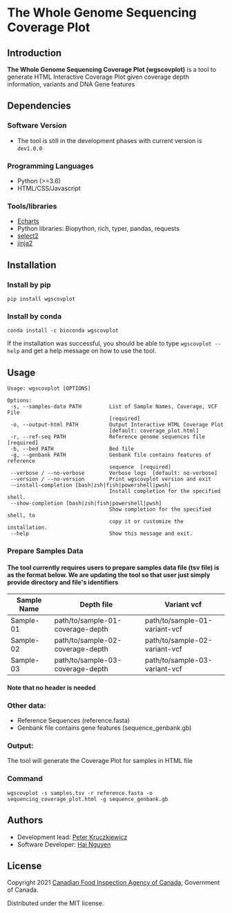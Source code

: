 # The Whole Genome Sequencing Coverage Plot

## Introduction

**The Whole Genome Sequencing Coverage Plot (wgscovplot)** is a tool to generate HTML Interactive Coverage Plot given coverage depth information, variants and DNA Gene features

## Dependencies

### Software Version

- The tool is still in the development phases with current version is ```dev1.0.0```

### Programming Languages

- Python (>=3.6)
- HTML/CSS/Javascript

### Tools/libraries

- [Echarts]
- Python libraries: Biopython, rich, typer, pandas, requests
- [select2]
- [jinja2]

## Installation

### Install by pip

```
pip install wgscovplot
```

### Install by conda

```
conda install -c bioconda wgscovplot
```

If the installation was successful, you should be able to type `wgscovplot --help` and get a help message on how to use the tool.


## Usage

```
Usage: wgscovplot [OPTIONS]

Options:
 -s, --samples-data PATH         List of Sample Names, Coverage, VCF File
                                 [required]
 -o, --output-html PATH          Output Interactive HTML Coverage Plot
                                 [default: coverage_plot.html]
 -r, --ref-seq PATH              Reference genome sequences file  [required]
 -b, --bed PATH                  Bed file
 -g, --genbank PATH              Genbank file contains features of reference
                                 sequence  [required]
 --verbose / --no-verbose        Verbose logs  [default: no-verbose]
 --version / --no-version        Print wgscovplot version and exit
 --install-completion [bash|zsh|fish|powershell|pwsh]
                                 Install completion for the specified shell.
 --show-completion [bash|zsh|fish|powershell|pwsh]
                                 Show completion for the specified shell, to
                                 copy it or customize the installation.
 --help                          Show this message and exit.
```

### Prepare Samples Data

#### The tool currently requires users to prepare samples data file (tsv file) is as the format below. We are updating the tool so that user just simply provide directory and file's identifiers

| Sample Name | Depth file                              | Variant vcf  
|-------------|-----------------------------------------|-------------------------------|
| Sample-01	  | path/to/sample-01-coverage-depth        | path/to/sample-01-variant-vcf | 
| Sample-02	  | path/to/sample-02-coverage-depth        | path/to/sample-02-variant-vcf | 
| Sample-03	  | path/to/sample-03-coverage-depth        | path/to/sample-03-variant-vcf |

#### Note that no header is needed

### Other data:

- Reference Sequences (reference.fasta)
- Genbank file contains gene features (sequence_genbank.gb)

### Output:

The tool will generate the Coverage Plot for samples in HTML file

### Command

```
wgscovplot -s samples.tsv -r reference.fasta -o sequencing_coverage_plot.html -g sequence_genbank.gb
```

## Authors

* Development lead: [Peter Kruczkiewicz]
* Software Developer: [Hai Nguyen]

## License

Copyright 2021 [Canadian Food Inspection Agency of Canada], Government of Canada.

Distributed under the MIT license.

<!-- TODO nf-core: Add bibliography of tools and data used in your pipeline -->


[Peter Kruczkiewicz]: https://github.com/peterk87/
[Hai Nguyen]: https://github.com/nhhaidee/
[Echarts]: https://echarts.apache.org/en/index.html
[select2]: https://select2.org/
[jinja2]: https://jinja.palletsprojects.com/en/3.0.x/
[Canadian Food Inspection Agency of Canada]: https://inspection.canada.ca/science-and-research/our-laboratories/ncfad-winnipeg/eng/1549576575939/1549576643836
